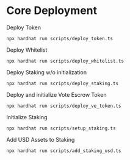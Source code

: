 # Core Deployment

Deploy Token

```
npx hardhat run scripts/deploy_token.ts
```

Deploy Whitelist

```
npx hardhat run scripts/deploy_whitelist.ts
```

Deploy Staking w/o initialization

```
npx hardhat run scripts/deploy_staking.ts
```

Deploy and initialize Vote Escrow Token

```
npx hardhat run scripts/deploy_ve_token.ts
```

Initialize Staking

```
npx hardhat run scripts/setup_staking.ts
```

Add USD Assets to Staking

```
npx hardhat run scripts/add_staking_usd.ts
```
